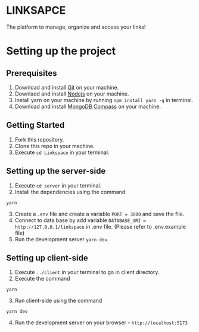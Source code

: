 # LINKSAPCE

The platform to manage, organize and access your links!

# Setting up the project

## Prerequisites

1. Download and install [Git](https://git-scm.com/Git) on your machine.
2. Downlaod and install [Nodejs](https://nodejs.org/en) on your machine.
3. Install yarn on your machine by running `npm install yarn -g` in terminal.
4. Download and install [MongoDB Compass](https://www.mongodb.com/products/compass) on your machine.

## Getting Started

1. Fork this repository.
2. Clone this repo in your machine.
3. Execute `cd Linkspace` in your terminal.

## Setting up the server-side

1. Execute `cd server` in your terminal.
2. Install the dependencies using the command

```
yarn
```

3. Create a `.env` file and create a variable `PORT = 3000` and save the file.
4. Connect to data base by add variable `DATABASE_URI = http://127.0.0.1/linkspace` in .env file. (Please refer to .env.example file)
5. Run the development server `yarn dev`.

## Setting up client-side

1. Execute `../client` in your terminal to go in client directory.
2. Execute the command

```
yarn
```

3. Run client-side using the command

```
yarn dev
```

4. Run the development server on your browser - `http://localhost:5173`
